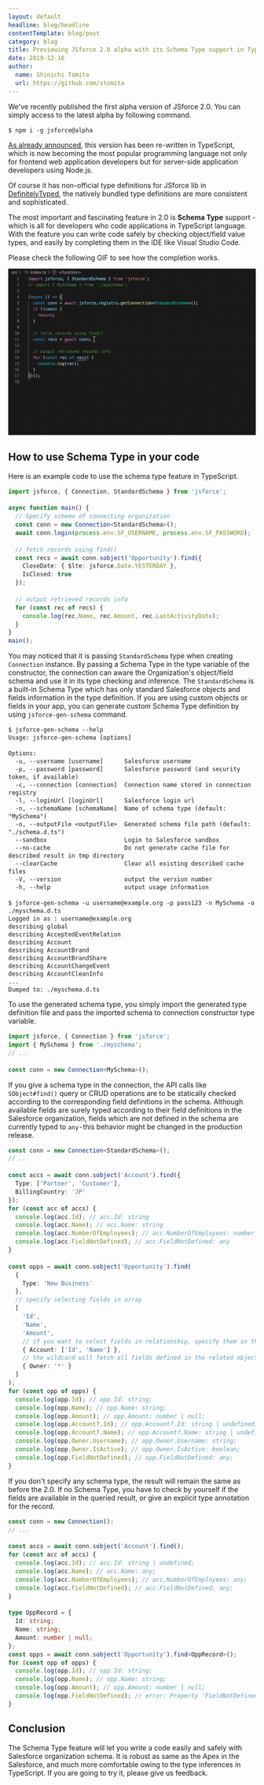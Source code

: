 ```yaml
---
layout: default
headline: blog/headline
contentTemplate: blog/post
category: blog
title: Previewing JSforce 2.0 alpha with its Schema Type support in TypeScript
date: 2019-12-16
author:
  name: Shinichi Tomita
  url: https://github.com/stomita
---
```


We've recently published the first alpha version of JSforce 2.0. You can simply access to the latest alpha by following command.

```
$ npm i -g jsforce@alpha
```

[As already announced](https://github.com/jsforce/jsforce/issues/889), this version has been re-written in TypeScript, which is now becoming the most popular programming language not only for frontend web application developers but for server-side application developers using Node.js.

Of course it has non-official type definitions for JSforce lib in [DefinitelyTyped](https://github.com/DefinitelyTyped/DefinitelyTyped/tree/master/types/jsforce), the natively bundled type definitions are more consistent and sophisticated. 

The most important and fascinating feature in 2.0 is **Schema Type** support - which is all for developers who code applications in TypeScript language.
With the feature you can write code safely by checking object/field value types, and easily by completing them in the IDE like Visual Studio Code.

Please check the following GIF to see how the completion works.

![jsforce2-autocomplete-demo](./images/20191216/jsforce-2-autocomplete-demo.gif)

## How to use Schema Type in your code

Here is an example code to use the schema type feature in TypeScript.

```typescript
import jsforce, { Connection, StandardSchema } from 'jsforce';

async function main() {
  // Specify schema of connecting organization
  const conn = new Connection<StandardSchema>();
  await conn.login(process.env.SF_USERNAME, process.env.SF_PASSWORD);

  // fetch records using find()
  const recs = await conn.sobject('Opportunity').find({
    CloseDate: { $lte: jsforce.Date.YESTERDAY },
    IsClosed: true
  });

  // output retrieved records info
  for (const rec of recs) {
    console.log(rec.Name, rec.Amount, rec.LastActivityDate);
  }
}
main();
```

You may noticed that it is passing `StandardSchema` type when creating `Connection` instance.
By passing a Schema Type in the type variable of the constructor, the connection can aware the Organization's object/field schema and use it in its type checking and inference.
The `StandardSchema` is a built-in Schema Type which has only standard Salesforce objects and fields information in the type definition.
If you are using custom objects or fields in your app, you can generate custom Schema Type definition by using `jsforce-gen-schema` command.

```
$ jsforce-gen-schema --help
Usage: jsforce-gen-schema [options]

Options:
  -u, --username [username]      Salesforce username
  -p, --password [password]      Salesforce password (and security token, if available)
  -c, --connection [connection]  Connection name stored in connection registry
  -l, --loginUrl [loginUrl]      Salesforce login url
  -n, --schemaName [schemaName]  Name of schema type (default: "MySchema")
  -o, --outputFile <outputFile>  Generated schema file path (default: "./schema.d.ts")
  --sandbox                      Login to Salesforce sandbox
  --no-cache                     Do not generate cache file for described result in tmp directory
  --clearCache                   Clear all existing described cache files
  -V, --version                  output the version number
  -h, --help                     output usage information

$ jsforce-gen-schema -u username@example.org -p pass123 -n MySchema -o ./myschema.d.ts
Logged in as : username@example.org
describing global
describing AcceptedEventRelation
describing Account
describing AccountBrand
describing AccountBrandShare
describing AccountChangeEvent
describing AccountCleanInfo
...
Dumped to: ./myschema.d.ts
```

To use the generated schema type, you simply import the generated type definition file and pass the imported schema to connection constructor type variable.

```typescript
import jsforce, { Connection } from 'jsforce';
import { MySchema } from './myschema';
// ...

const conn = new Connection<MySchema>();
```

If you give a schema type in the connection, the API calls like `SObject#find()` query or CRUD operations are to be statically checked according to the corresponding field definitions in the schema.
Although available fields are surely typed according to their field definitions in the Salesforce organization, fields which are not defined in the schema are currently typed to `any` - this behavior might be changed in the production release.

```typescript
const conn = new Connection<StandardSchema>();
// ...

const accs = await conn.sobject('Account').find({
  Type: ['Partner', 'Customer'],
  BillingCountry: 'JP'
});
for (const acc of accs) {
  console.log(acc.Id); // acc.Id: string
  console.log(acc.Name); // acc.Name: string
  console.log(acc.NumberOfEmployees); // acc.NumberOfEmployees: number | null
  console.log(acc.FieldNotDefined); // acc.FieldNotDefined: any
}

const opps = await conn.sobject('Opportunity').find(
  {
    Type: 'New Business'
  },
  // specify selecting fields in array
  [
    'Id',
    'Name',
    'Amount',
    // if you want to select fields in relationship, specify them in the object with relationship name in the key.
    { Account: ['Id', 'Name'] },
    // the wildcard will fetch all fields defined in the related object
    { Owner: '*' }
  ]
);
for (const opp of opps) {
  console.log(opp.Id); // opp.Id: string;
  console.log(opp.Name); // opp.Name: string;
  console.log(opp.Amount); // opp.Amount: number | null;
  console.log(opp.Account?.Id); // opp.Account?.Id: string | undefined;
  console.log(opp.Account?.Name); // opp.Account?.Name: string | undefined;
  console.log(opp.Owner.Username); // opp.Owner.Username: string;
  console.log(opp.Owner.IsActive); // opp.Owner.IsActive: boolean;
  console.log(opp.FieldNotDefined); // opp.FieldNotDefined: any;
}
```

If you don't specify any schema type, the result will remain the same as before the 2.0.
If no Schema Type, you have to check by yourself if the fields are available in the queried result, or give an explicit type annotation for the record.

```typescript
const conn = new Connection();
// ...

const accs = await conn.sobject('Account').find();
for (const acc of accs) {
  console.log(acc.Id); // acc.Id: string | undefined;
  console.log(acc.Name); // acc.Name: any;
  console.log(acc.NumberOfEmployees); // acc.NumberOfEmployees: any;
  console.log(acc.FieldNotDefined); // acc.FieldNotDefined: any;
}

type OppRecord = {
  Id: string;
  Name: string;
  Amount: number | null;
};
const opps = await conn.sobject('Opportunity').find<OppRecord>();
for (const opp of opps) {
  console.log(opp.Id); // opp.Id: string;
  console.log(opp.Name); // opp.Name: string;
  console.log(opp.Amount); // opp.Amount: number | null;
  console.log(opp.FieldNotDefined); // error: Property 'FieldNotDefined' does not exist on type 'OppRecord'.
}
```

## Conclusion

The Schema Type feature will let you write a code easily and safely with Salesforce organization schema.
It is robust as same as the Apex in the Salesforce, and much more comfortable owing to the type inferences in TypeScript.
If you are going to try it, please give us feedback.

